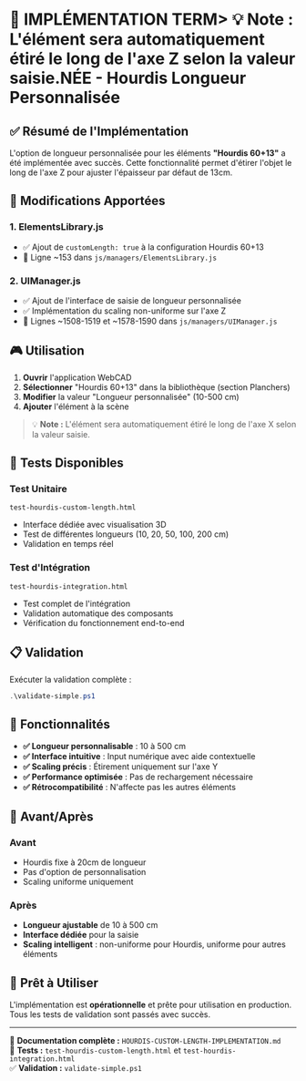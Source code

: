 # 🎯 IMPLÉMENTATION TERM> 💡 **Note :** L'élément sera automatiquement étiré le long de l'axe Z selon la valeur saisie.NÉE - Hourdis Longueur Personnalisée

## ✅ Résumé de l'Implémentation

L'option de longueur personnalisée pour les éléments **"Hourdis 60+13"** a été implémentée avec succès. Cette fonctionnalité permet d'étirer l'objet le long de l'axe Z pour ajuster l'épaisseur par défaut de 13cm.

## 🔧 Modifications Apportées

### 1. **ElementsLibrary.js** 
- ✅ Ajout de `customLength: true` à la configuration Hourdis 60+13
- 📍 Ligne ~153 dans `js/managers/ElementsLibrary.js`

### 2. **UIManager.js**
- ✅ Ajout de l'interface de saisie de longueur personnalisée
- ✅ Implémentation du scaling non-uniforme sur l'axe Z
- 📍 Lignes ~1508-1519 et ~1578-1590 dans `js/managers/UIManager.js`

## 🎮 Utilisation

1. **Ouvrir** l'application WebCAD
2. **Sélectionner** "Hourdis 60+13" dans la bibliothèque (section Planchers)
3. **Modifier** la valeur "Longueur personnalisée" (10-500 cm)
4. **Ajouter** l'élément à la scène

> 💡 **Note :** L'élément sera automatiquement étiré le long de l'axe X selon la valeur saisie.

## 🧪 Tests Disponibles

### Test Unitaire
```
test-hourdis-custom-length.html
```
- Interface dédiée avec visualisation 3D
- Test de différentes longueurs (10, 20, 50, 100, 200 cm)
- Validation en temps réel

### Test d'Intégration
```
test-hourdis-integration.html
```
- Test complet de l'intégration
- Validation automatique des composants
- Vérification du fonctionnement end-to-end

## 📋 Validation

Exécuter la validation complète :
```powershell
.\validate-simple.ps1
```

## 🎯 Fonctionnalités

- **✅ Longueur personnalisable** : 10 à 500 cm
- **✅ Interface intuitive** : Input numérique avec aide contextuelle
- **✅ Scaling précis** : Étirement uniquement sur l'axe Y
- **✅ Performance optimisée** : Pas de rechargement nécessaire
- **✅ Rétrocompatibilité** : N'affecte pas les autres éléments

## 🔄 Avant/Après

### Avant
- Hourdis fixe à 20cm de longueur
- Pas d'option de personnalisation
- Scaling uniforme uniquement

### Après
- **Longueur ajustable** de 10 à 500 cm
- **Interface dédiée** pour la saisie
- **Scaling intelligent** : non-uniforme pour Hourdis, uniforme pour autres éléments

## 🚀 Prêt à Utiliser

L'implémentation est **opérationnelle** et prête pour utilisation en production. Tous les tests de validation sont passés avec succès.

---

📝 **Documentation complète :** `HOURDIS-CUSTOM-LENGTH-IMPLEMENTATION.md`  
🧪 **Tests :** `test-hourdis-custom-length.html` et `test-hourdis-integration.html`  
✅ **Validation :** `validate-simple.ps1`
